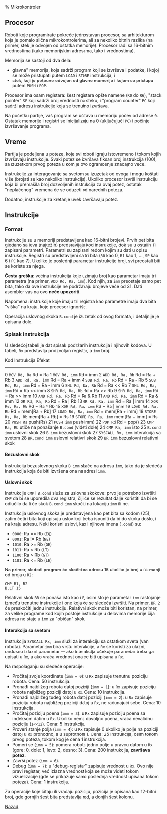 % Mikrokontroler

## Procesor

Roboti koje programirate pokreće jednostavan procesor, sa arhitekturom
koja je pomalo slična mikrokontrolerima, ali sa nekoliko bitnih
razlika (na primer, stek je odvojen od ostatka memorije). Procesor
radi sa 16-bitnim vrednostima (kako memorijskim adresama, tako i
vrednostima).

Memorija se sastoji od dva dela:

* glavna" memorija, koja sadrži program koji se izvršava i podatke, i
  kojoj se može pristupati putem `LOAD` i `STORE` instrukcija, i 
* stek, koji je potpuno odvojen od glavne memorije i kojem se pristupa
  putem `PUSH` i `POP`.

Procesor ima osam registara: šest registara opšte namene (`R0` do
`R6`), "stack pointer" `SP` koji sadrži broj vrednosti na steku, i
"program counter" `PC` koji sadrži adresu instrukcije koja se trenutno
izvršava.

Na početku partije, vaš program se učitava u memoriju počev od adrese
`0`. Ostatak memorije i registri se inicijalizuju na 0 (uključujući
`PC`) i počinje izvršavanje programa.

## Vreme

Partija je podeljena u poteze, koje svi roboti igraju istovremeno i
tokom kojih izvršavaju instrukcije. Svaki potez se izvršava fiksan
broj instrukcija (100), sa izuzetkom prvog poteza u kom je ovo
ograničenje značajno veće.

Instrukcije za interagovanje sa svetom su izuzetak od ovoga i mogu
koštati više (brojati se kao nekoliko instrukcija). Ukoliko procesor
izvrši instrukciju koja bi premašila broj dozvoljenih instrukcija za
ovaj potez, ostatak "neplaćenog" vremena će se oduzeti od narednih
poteza.

Dodatno, instrukcije za kretanje uvek završavaju potez.

## Instrukcije

### Format

Instrukcije su u memoriji predstavljene kao 16-bitni brojevi. Prvih
pet bita gledano sa leva (najtežih) predstavljaju kod instrukcije, dok
su u ostalih 11 zapisani parametri. Parametri su zapisani redom kojim
su dati u opisu instrukcije. Registri su predstavljeni sa tri bita
(`R0` kao 0, `R1` kao 1, ..., `SP` kao 6 i `PC` kao 7). Ukoliko je
poslednji parametar instrukcije broj, svi preostali biti se koriste za
njega.

**Česta greška**: većina instrukcija koje uzimaju broj kao parametar
imaju tri parametra (na primer, `ADD Rd, Ra, imm`). Kod njih, za `imm`
preostaje samo pet bita, tako da ove instrukcije ne podržavaju brojeve
veće od 31. Dati asembler vas na ovo **neće upozoriti**.

Napomena: instrukcije koje imaju tri registra kao parametre imaju dva
bita "viška" na kraju, koje procesor ignoriše.

Operacija uslovnog skoka `B.cond` je izuzetak od ovog formata, i
detaljnije je opisana dole.

### Spisak instrukcija

U sledećoj tabeli je dat spisak podržanih instrukcija i njihovih
kodova. U tabeli, `Rx` predstavlja proizvoljan registar, a `imm` broj.

Kod  Instrukcija          Efekat
---  ------------         ------
  0  `MOV Rd, Ra`         Rd = Ra
  1  `MOV Rd, imm`        Rd = imm
  2  `ADD Rd, Ra, Rb`     Rd = Ra + Rb
  3  `ADD Rd, Ra, imm`    Rd = Ra + imm
  4  `SUB Rd, Ra, Rb`     Rd = Ra - Rb
  5  `SUB Rd, Ra, imm`    Rd = Ra - imm
  6  `SHL Rd, Ra, Rb`     Rd = Ra << Rb
  7  `SHL Rd, Ra, imm`    Rd = Ra << imm
  8  `SHR Rd, Ra, Rb`     Rd = Ra >> Rb
  9  `SHR Rd, Ra, imm`    Rd = Ra >> imm
 10  `AND Rd, Ra, Rb`     Rd = Ra & Rb
 11  `AND Rd, Ra, imm`    Rd = Ra & imm
 12  `OR Rd, Ra, Rb`      Rd = Ra | Rb
 13  `OR Rd, Ra, imm`     Rd = Ra | imm
 14  `XOR Rd, Ra, Rb`     Rd = Ra ^ Rb
 15  `XOR Rd, Ra, imm`    Rd = Ra | imm
 16  `LOAD Rd, Ra, Rb`    Rd = mem[Ra + Rb]
 17  `LOAD Rd, Ra, imm`   Rd = mem[Ra + imm]
 18  `STORE Rs, Ra, Rb`   mem[Ra + Rb] = Rs
 19  `STORE Rs, Ra, imm`  mem[Ra + imm] = Rs
 20  `PUSH Rs`            push(Rs)
 21  `PUSH imm`           push(imm)
 22  `POP Rd`             Rd = pop()
 23  `CMP Ra, Rb`         utiče na ponašanje `B.cond` (videti dole)
 24  `CMP Ra, imm`        isto
 25  `B.cond imm`         uslovni skok
 26  `B imm`              bezuslovni skok
 27  `SYSCALL Rx, imm`    interakcija sa svetom
 28  `BR.cond imm`        uslovni relativni skok
 29  `BR imm`             bezuslovni relativni skok

#### Bezuslovni skok

Instrukcija bezuslovnog skoka `B imm` skače na adresu `imm`, tako da
je sledeća instrukcija koja će biti izvršena ona na adresi `imm`.

#### Uslovni skok

Instrukcije `CMP` i `B.cond` služe za uslovne skokove: prvo je
potrebno izvršiti `CMP` da bi se uporedila dva registra, čiji će se
rezultat dalje koristiti da bi se odlučilo da li će skok `B.cond imm`
skočiti na lokaciju `imm` ili ne. 

Instrukcija uslovnog skoka je predstavljena kao pet bita sa kodom
(25), zatim četiri bita koji opisuju uslov koji treba ispuniti da bi
do skoka došlo, i na kraju adresu. Neki korisni uslovi, kao i njihova
imena (`.cond`) su:

* `0000`: Ra == Rb (`EQ`)
* `0001`: Ra != Rb (`NE`)
* `1010`: Ra >= Rb (`GE`)
* `1011`: Ra < Rb (`LT`)
* `1100`: Ra > Rb (`GT`)
* `1101`: Ra <= Rb (`LE`)

Na primer, sledeći program će skočiti na adresu 15 ukoliko je broj u
`R1` manji od broja u `R2`:

    CMP R1, R2
    B.LT 15

Relativni skok `BR` se ponaša isto kao i `B`, osim što je parametar
`imm` rastojanje između trenutne instrukcije i one koja će se sledeća
izvršiti. Na primer, `BR 2` će preskočiti jednu instrukciju. Relativni
skok može biti koristan, na primer, za velike programe kod kojih
postoje instrukcije u delovima memorije čija adresa ne staje u `imm`
za "običan" skok.

#### Interakcija sa svetom

Instrukcija `SYSCALL Rx, imm` služi za interakciju sa ostatkom sveta
(van robota). Parametar `imm` bira vrstu interakcije, a `Rx` se
koristi za ulazni, ondosno izlazni parametar -- ako interakcija
očekuje parametar treba ga upisati u `Rx`, a ako vraća vrednost ona će
biti upisana u `Rx`.

Na raspolaganju su sledeće operacije:

* Pročitaj svoje koordinate (`imm = 0`): u `Rx` zapisuje trenutnu
  poziciju robota. Cena: 50 instrukcija.
* Pronađi najbližeg robota datoj poziciji (`imm = 1`): u `Rx` zapisuje
  poziciju robota najbližeg poziciji datoj u `Rx`. Cena: 10
  instrukcija.
* Pronađi najbližeg tuđeg robota datoj poziciji (`imm = 2`): u `Rx`
  zapisuje poziciju robota najbližeg poziciji datoj u `Rx`, ne
  računajući sebe. Cena: 10 instrukcija.
* Pročitaj poziciju poena (`imm = 3`): u `Rx` zapisuje poziciju poena
  sa indeksom datim u `Rx`. Ukoliko nema dovoljno poena, vraća
  nevalidnu poziciju (`1<<12`). Cena: 5 instrukcija.
* Proveri stanje polja (`imm = 4`): u `Rx` zapisuje 0 ukoliko je polje
  na poziciji datoj u `Rx` prohodno, a u suprotnom 1. Cena: 25
  instrukcija, osim tokom prvog poteza, tokom kog je cena 1
  instrukcija.
* Pomeri se (`imm = 5`): pomera robota jedno polje u pravcu datom u
  `Rx` (gore: 0, dole: 1, levo: 2, desno: 3). Cena: 200
  instrukcija, **završava potez**.
* Završi potez (`imm = 6`).
* Debug (`imm = 7`): u "debug-registar" zapisuje vrednost u `Rx`. Ovo
  nije pravi registar, već izlazna vrednost koja se može videti tokom
  vizuelizacije (gde se prikazuje samo poslednja vrednost upisana
  tokom poteza). Cena: 1 instrukcija.

Za operacije koje čitaju ili vraćaju poziciju, pozicija je opisana kao
12-bitni broj, gde gornjih šest bita predstavlja red, a donjih šest
kolonu.

[Nazad](../index.html)
